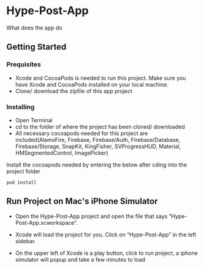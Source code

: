 # Hype-Post-App

What does the app do 

## Getting Started 

### Prequisites
* Xcode and CocoaPods is needed to run this project. Make sure you have Xcode and CocoaPods installed on your local machine.
* Clone/ download the zipfile of this app project

### Installing
* Open Terminal
* cd to the folder of where the project has been cloned/ downloaded
* All necessary cocoapods needed for this project are included(AlamoFire, Firebase, Firebase/Auth, Firebase/Database, Firebase/Storage, SnapKit, KingFisher, SVProgressHUD, Material, HMSegmentedControl, ImagePicker)


Install the cocoapods needed by entering the below after cding into the project folder
```
pod install
```

## Run Project on Mac's iPhone Simulator
* Open the Hype-Post-App project and open the file that says “Hype-Post-App.xcworkspace“.

* Xcode will load the project for you. Click on “Hype-Post-App” in the left sidebar.
* On the upper left of Xcode is a play button, click to run project, a iphone simulator will popup and take a few minutes to load
